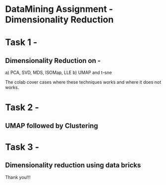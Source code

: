 # DataMining Assignment - Dimensionality Reduction


# Task 1 - 

## Dimensionality Reduction on -

a) PCA, SVD, MDS, ISOMap, LLE
b) UMAP and t-sne

The colab cover cases where these techniques works and where it does not works.

# Task 2 - 

## UMAP followed by Clustering

# Task 3 -

## Dimensionality reduction using data bricks

Thank you!!!



